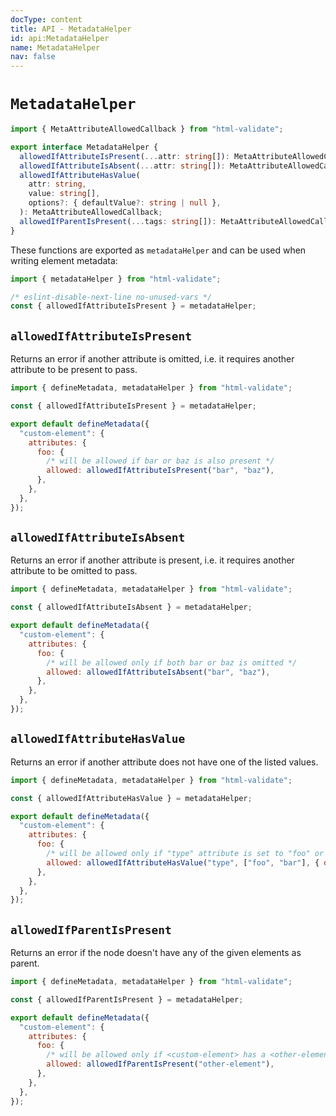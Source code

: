 ```yaml
---
docType: content
title: API - MetadataHelper
id: api:MetadataHelper
name: MetadataHelper
nav: false
---
```


# `MetadataHelper`

```ts
import { MetaAttributeAllowedCallback } from "html-validate";

export interface MetadataHelper {
  allowedIfAttributeIsPresent(...attr: string[]): MetaAttributeAllowedCallback;
  allowedIfAttributeIsAbsent(...attr: string[]): MetaAttributeAllowedCallback;
  allowedIfAttributeHasValue(
    attr: string,
    value: string[],
    options?: { defaultValue?: string | null },
  ): MetaAttributeAllowedCallback;
  allowedIfParentIsPresent(...tags: string[]): MetaAttributeAllowedCallback;
}
```

These functions are exported as `metadataHelper` and can be used when writing element metadata:

```js
import { metadataHelper } from "html-validate";

/* eslint-disable-next-line no-unused-vars */
const { allowedIfAttributeIsPresent } = metadataHelper;
```

## `allowedIfAttributeIsPresent`

Returns an error if another attribute is omitted, i.e. it requires another attribute to be present to pass.

```js
import { defineMetadata, metadataHelper } from "html-validate";

const { allowedIfAttributeIsPresent } = metadataHelper;

export default defineMetadata({
  "custom-element": {
    attributes: {
      foo: {
        /* will be allowed if bar or baz is also present */
        allowed: allowedIfAttributeIsPresent("bar", "baz"),
      },
    },
  },
});
```

## `allowedIfAttributeIsAbsent`

Returns an error if another attribute is present, i.e. it requires another attribute to be omitted to pass.

```js
import { defineMetadata, metadataHelper } from "html-validate";

const { allowedIfAttributeIsAbsent } = metadataHelper;

export default defineMetadata({
  "custom-element": {
    attributes: {
      foo: {
        /* will be allowed only if both bar or baz is omitted */
        allowed: allowedIfAttributeIsAbsent("bar", "baz"),
      },
    },
  },
});
```

## `allowedIfAttributeHasValue`

Returns an error if another attribute does not have one of the listed values.

```js
import { defineMetadata, metadataHelper } from "html-validate";

const { allowedIfAttributeHasValue } = metadataHelper;

export default defineMetadata({
  "custom-element": {
    attributes: {
      foo: {
        /* will be allowed only if "type" attribute is set to "foo" or "bar", with the default being "foo" */
        allowed: allowedIfAttributeHasValue("type", ["foo", "bar"], { defaultValue: "foo" }),
      },
    },
  },
});
```

## `allowedIfParentIsPresent`

Returns an error if the node doesn't have any of the given elements as parent.

```js
import { defineMetadata, metadataHelper } from "html-validate";

const { allowedIfParentIsPresent } = metadataHelper;

export default defineMetadata({
  "custom-element": {
    attributes: {
      foo: {
        /* will be allowed only if <custom-element> has a <other-element> as ancestor  */
        allowed: allowedIfParentIsPresent("other-element"),
      },
    },
  },
});
```
